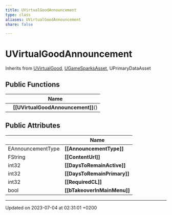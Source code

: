 ```yaml
---
title: UVirtualGoodAnnouncement
type: class
aliases: UVirtualGoodAnnouncement
share: false

---
```


# UVirtualGoodAnnouncement





Inherits from [UVirtualGood](/docs/SDK/Source/Classes/classUVirtualGood.md), [UGameSparksAsset](/docs/SDK/Source/Classes/classUGameSparksAsset.md), UPrimaryDataAsset

## Public Functions

|                | Name           |
| -------------- | -------------- |
| | **[[UVirtualGoodAnnouncement]]**() |

## Public Attributes

|                | Name           |
| -------------- | -------------- |
| EAnnouncementType | **[[AnnouncementType]]**  |
| FString | **[[ContentUrl]]**  |
| int32 | **[[DaysToRemainActive]]**  |
| int32 | **[[DaysToRemainPrimary]]**  |
| int32 | **[[RequiredCL]]**  |
| bool | **[[bTakeoverInMainMenu]]**  |

-------------------------------

Updated on 2023-07-04 at 02:31:01 +0200